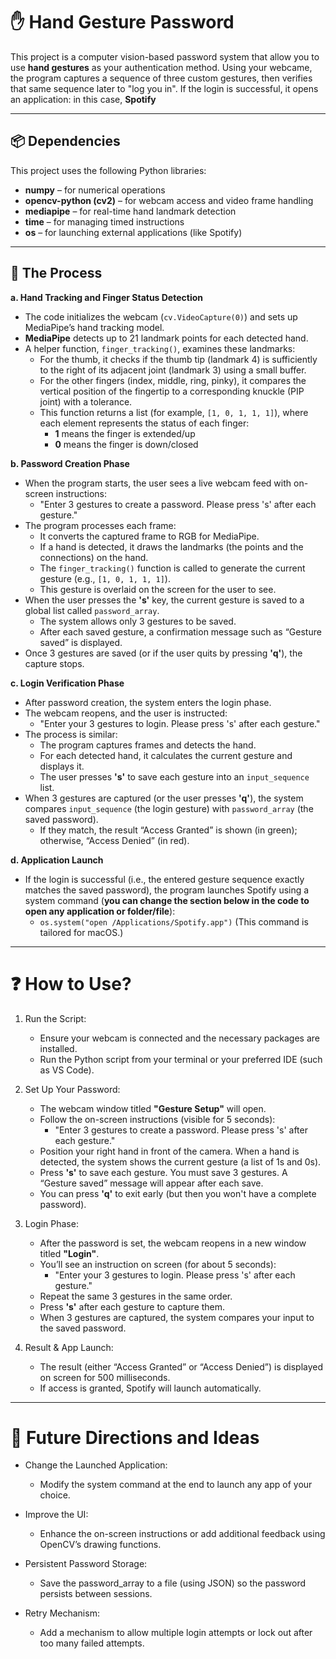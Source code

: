 # ✋ Hand Gesture Password

This project is a computer vision-based password system that allow you to use **hand gestures** as your authentication method. Using your webcame, the program captures a sequence of three custom gestures, then verifies that same sequence later to "log you in". If the login is successful, it opens an application: in this case, **Spotify**

---

## 📦 Dependencies

This project uses the following Python libraries:

- **numpy** – for numerical operations
- **opencv-python (cv2)** – for webcam access and video frame handling
- **mediapipe** – for real-time hand landmark detection
- **time** – for managing timed instructions
- **os** – for launching external applications (like Spotify)

---

## 🔁 The Process

**a. Hand Tracking and Finger Status Detection** 
- The code initializes the webcam (`cv.VideoCapture(0)`) and sets up MediaPipe’s hand tracking model.
 - **MediaPipe** detects up to 21 landmark points for each detected hand.
 - A helper function, `finger_tracking()`, examines these landmarks:
    - For the thumb, it checks if the thumb tip (landmark 4) is sufficiently to the right of its adjacent joint (landmark 3) using a small buffer.
    - For the other fingers (index, middle, ring, pinky), it compares the vertical position of the fingertip to a corresponding knuckle (PIP joint) with a tolerance.
    - This function returns a list (for example, `[1, 0, 1, 1, 1]`), where each element represents the status of each finger:
        - **1** means the finger is extended/up
        - **0** means the finger is down/closed

**b. Password Creation Phase**
- When the program starts, the user sees a live webcam feed with on-screen instructions:
    - "Enter 3 gestures to create a password. Please press 's' after each gesture."
- The program processes each frame:
    - It converts the captured frame to RGB for MediaPipe.
    - If a hand is detected, it draws the landmarks (the points and the connections) on the hand.
    - The `finger_tracking()` function is called to generate the current gesture (e.g., `[1, 0, 1, 1, 1]`).
    - This gesture is overlaid on the screen for the user to see.
- When the user presses the **'s'** key, the current gesture is saved to a global list called   `password_array`.
    - The system allows only 3 gestures to be saved.
    - After each saved gesture, a confirmation message such as “Gesture saved” is displayed.
- Once 3 gestures are saved (or if the user quits by pressing **'q'**), the capture stops.

**c. Login Verification Phase**
- After password creation, the system enters the login phase.
- The webcam reopens, and the user is instructed:
    - "Enter your 3 gestures to login. Please press 's' after each gesture."
- The process is similar:
    - The program captures frames and detects the hand.
    - For each detected hand, it calculates the current gesture and displays it.
    - The user presses **'s'** to save each gesture into an `input_sequence` list.
- When 3 gestures are captured (or the user presses **'q'**), the system compares   `input_sequence` (the login gesture) with `password_array` (the saved password).
    - If they match, the result “Access Granted” is shown (in green); otherwise, “Access Denied” (in red).

**d. Application Launch**
- If the login is successful (i.e., the entered gesture sequence exactly matches the saved password), the program launches Spotify using a system command (**you can change the section below in the code to open any application or folder/file**):
    - `os.system("open /Applications/Spotify.app")` (This command is tailored for macOS.)

---

# ❓ How to Use?
1. Run the Script:
    - Ensure your webcam is connected and the necessary packages are installed.
    - Run the Python script from your terminal or your preferred IDE (such as VS Code).

2. Set Up Your Password:
    - The webcam window titled **"Gesture Setup"** will open.
    - Follow the on-screen instructions (visible for 5 seconds):
        - "Enter 3 gestures to create a password. Please press 's' after each gesture."
    - Position your right hand in front of the camera. When a hand is detected, the system shows the current gesture (a list of 1s and 0s).
    - Press **'s'** to save each gesture. You must save 3 gestures. A “Gesture saved” message will appear after each save.
    - You can press **'q'** to exit early (but then you won't have a complete password).

3. Login Phase:
    - After the password is set, the webcam reopens in a new window titled **"Login"**.
    - You’ll see an instruction on screen (for about 5 seconds):
        - "Enter your 3 gestures to login. Please press 's' after each gesture."
    - Repeat the same 3 gestures in the same order.
    - Press **'s'** after each gesture to capture them.
    - When 3 gestures are captured, the system compares your input to the saved password.

4. Result & App Launch:
    - The result (either “Access Granted” or “Access Denied”) is displayed on screen for 500 milliseconds.
    - If access is granted, Spotify will launch automatically.

---

# 💭 Future Directions and Ideas
- Change the Launched Application:
    - Modify the system command at the end to launch any app of your choice.

- Improve the UI:
    - Enhance the on-screen instructions or add additional feedback using OpenCV’s drawing functions.

- Persistent Password Storage:
    - Save the password_array to a file (using JSON) so the password persists between sessions.

- Retry Mechanism:
    - Add a mechanism to allow multiple login attempts or lock out after too many failed attempts.